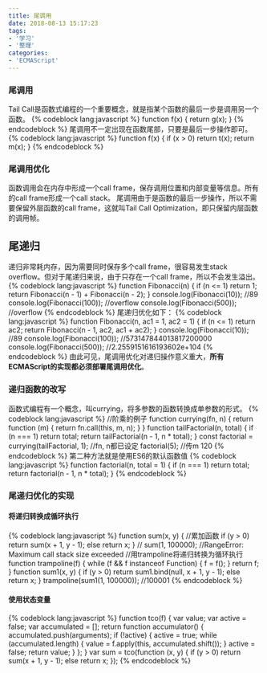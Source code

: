 ```yaml
---
title: 尾调用
date: 2018-08-13 15:17:23
tags:
- '学习'
- '整理'
categories:
- 'ECMAScript'
---
```

### 尾调用
Tail Call是函数式编程的一个重要概念，就是指某个函数的最后一步是调用另一个函数。
{% codeblock lang:javascript %}
function f(x) {
    return g(x);
}
{% endcodeblock %}
尾调用不一定出现在函数尾部，只要是最后一步操作即可。
{% codeblock lang:javascript %}
function f(x) {
    if (x > 0) return t(x);
    return m(x);
}
{% endcodeblock %}
### 尾调用优化
函数调用会在内存中形成一个call frame，保存调用位置和内部变量等信息。所有的call frame形成一个call stack。
尾调用由于是函数的最后一步操作，所以不需要保留外层函数的call frame，这就叫Tail Call Optimization，即只保留内层函数的调用帧。
## 尾递归
递归非常耗内存，因为需要同时保存多个call frame，很容易发生stack overflow。但对于尾递归来说，由于只存在一个call frame，所以不会发生溢出。
{% codeblock lang:javascript %}
function Fibonacci(n) {
    if (n <= 1) return 1;
    return Fibonacci(n - 1) + Fibonacci(n - 2);
}
console.log(Fibonacci(10));     //89
console.log(Fibonacci(100));    //overflow
console.log(Fibonacci(500));    //overflow
{% endcodeblock %}
尾递归优化如下：
{% codeblock lang:javascript %}
function Fibonacci(n, ac1 = 1, ac2 = 1) {
    if (n <= 1) return ac2;
    return Fibonacci(n - 1, ac2, ac1 + ac2);
}
console.log(Fibonacci(10));     //89
console.log(Fibonacci(100));    //573147844013817200000
console.log(Fibonacci(500));    //2.2559151616193602e+104
{% endcodeblock %}
由此可见，尾调用优化对递归操作意义重大，**所有ECMAScript的实现都必须部署尾调用优化**。
### 递归函数的改写
函数式编程有一个概念，叫currying，将多参数的函数转换成单参数的形式。
{% codeblock lang:javascript %}
//阶乘的例子
function currying(fn, n) {
    return function (m) {
        return fn.call(this, m, n);
    }
}
function tailFactorial(n, total) {
    if (n === 1) return total;
    return tailFactorial(n - 1, n * total);
}
const factorial = currying(tailFactorial, 1);   //fn, n都已设定
factorial(5);   //传m  120
{% endcodeblock %}
第二种方法就是使用ES6的默认函数值
{% codeblock lang:javascript %}
function factorial(n, total = 1) {
    if (n === 1) return total;
    return factorial(n - 1, n * total);
}
{% endcodeblock %}
### 尾递归优化的实现
#### 将递归转换成循环执行
{% codeblock lang:javascript %}
function sum(x, y) {           //累加函数
    if (y > 0) return sum(x + 1, y - 1);
    else return x;
}
// sum(1, 100000);             //RangeError: Maximum call stack size exceeded
//用trampoline将递归转换为循环执行
function trampoline(f) {
    while (f && f instanceof Function) {
        f = f();
    }
    return f;
}
function sum1(x, y) {
    if (y > 0) return sum1.bind(null, x + 1, y - 1);
    else return x;
}
trampoline(sum1(1, 100000));   //100001
{% endcodeblock %}
#### 使用状态变量
{% codeblock lang:javascript %}
function tco(f) {
    var value;
    var active = false;
    var accumulated = [];
    return function accumulator() {
        accumulated.push(arguments);
        if (!active) {
            active = true;
            while (accumulated.length) {
                value = f.apply(this, accumulated.shift());
            }
            active = false;
            return value;
        }
    };
}
var sum = tco(function (x, y) {
    if (y > 0) return sum(x + 1, y - 1);
    else return x;
});
{% endcodeblock %}  